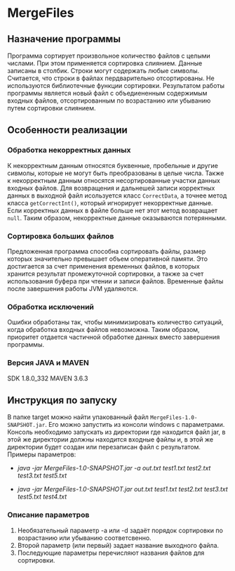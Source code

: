 # MergeFiles
## Назначение программы
Программа сортирует произвольное количество файлов с целыми числами. При этом применяется сортировка слиянием. Данные записаны в столбик. Строки могут содержать любые символы. Считается, что строки в файлах пердварительно отсортированы. Не используются библиотечные функции сортировки. 
Результатом работы программы является новый файл с объедиененным содержимым входных файлов, отсортированным по возрастанию или убыванию путем сортировки слиянием.
## Особенности реализации
### Обработка некорректных данных
К некорректным данным относятся буквенные, пробельные и другие сивмолы, которые не могут быть преобразованы в целые числа. Также к некорректным данным относятся несортированные участки данных входных файлов. Для возвращения и дальнешей записи корректных данных в выходной файл исользуется класс `CorrectData`, а точнее метод класса `getCorrectInt()`, который игнорирует некорректные данные. Если корректных данных в файле больше нет этот метод возвращает `null`. Таким образом, некорректные данные оказываются потерянными.
### Сортировка больших файлов
Предложенная программа способна сортировать файлы, размер которых значительно превышает объем оперативной памяти. Это достигается за счет применения временных файлов, в которых хранится результат промежуточной сортировки, а также за счет использования буфера при чтении и записи файлов. Временные файлы после завершения работы JVM удаляются. 
### Обработка исключений
Ошибки обработаны так, чтобы минимизировать количество ситуаций, когда обработка входных файлов невозможна. Таким образом, приоритет отдается частичной обработке данных вместо завершения программы.  
### Версия JAVA и MAVEN
SDK 1.8.0_332 
MAVEN 3.6.3
## Инструкция по запуску
В папке target можно найти упакованный файл `MergeFiles-1.0-SNAPSHOT.jar`. Его можно запустить из консоли windows с параметрами. Консоль необходимо запускать из директории где находится файл jar, в этой же директории должны находится входные файлы и, в этой же директории будет создан или перезаписан файл с результатом. Примеры параметров:

+ *java -jar MergeFiles-1.0-SNAPSHOT.jar -a out.txt test1.txt test2.txt test3.txt test5.txt*

+ *java -jar MergeFiles-1.0-SNAPSHOT.jar out.txt test1.txt test2.txt test3.txt test5.txt test4.txt*

### Описание параметров
1. Необязательный параметр -a или -d задаёт порядок сортировки по возрастанию или убыванию соответсвенно. 
2. Второй параметр (или первый) задает название выходного файла. 
3. Последующие параметры перечисляют названия файлов для сортировки. 

